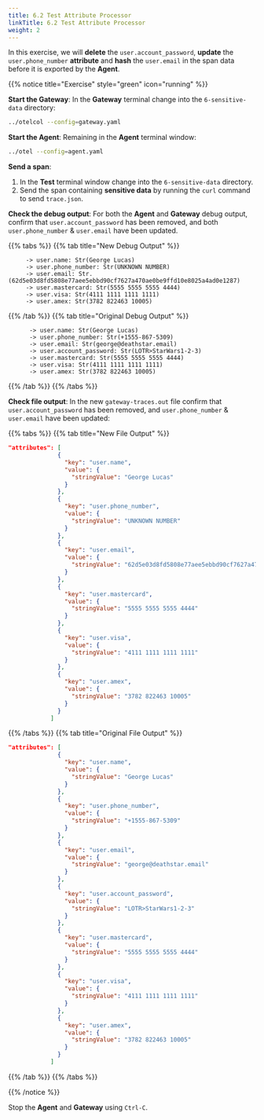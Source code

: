 ```yaml
---
title: 6.2 Test Attribute Processor
linkTitle: 6.2 Test Attribute Processor
weight: 2
---
```


In this exercise, we will **delete** the `user.account_password`, **update** the `user.phone_number` **attribute** and **hash** the `user.email` in the span data before it is exported by the **Agent**.

{{% notice title="Exercise" style="green" icon="running" %}}

**Start the Gateway**: In the **Gateway** terminal change into the `6-sensitive-data` directory:

```sh
../otelcol --config=gateway.yaml
```
<!--  Moved this to the config... for speeding up the workshop
**Update `agent.yaml`**:

1. In the **Agent** terminal change into the `6-sensitive-data` directory and edit the `agent.yaml`.
2. Disable the `redaction/redact` processor in the `traces` pipeline by adding the comment character `#` in front.
-->
**Start the Agent**: Remaining in the **Agent** terminal window:

```sh
../otel --config=agent.yaml
```

**Send a span**:

1. In the **Test** terminal window change into the `6-sensitive-data` directory.
2. Send the span containing **sensitive data** by running the `curl` command to send `trace.json`.

**Check the debug output**: For both the **Agent** and **Gateway** debug output, confirm that `user.account_password` has been removed, and both `user.phone_number` & `user.email` have been updated.

{{% tabs %}}
{{% tab title="New Debug Output" %}}

  ```text
       -> user.name: Str(George Lucas)
       -> user.phone_number: Str(UNKNOWN NUMBER)
       -> user.email: Str. (62d5e03d8fd5808e77aee5ebbd90cf7627a470ae0be9ffd10e8025a4ad0e1287)
       -> user.mastercard: Str(5555 5555 5555 4444)
       -> user.visa: Str(4111 1111 1111 1111)
       -> user.amex: Str(3782 822463 10005)
  ```

{{% /tab %}}
{{% tab title="Original Debug Output" %}}

 ```text
       -> user.name: Str(George Lucas)
       -> user.phone_number: Str(+1555-867-5309)
       -> user.email: Str(george@deathstar.email)
       -> user.account_password: Str(LOTR>StarWars1-2-3)
       -> user.mastercard: Str(5555 5555 5555 4444)
       -> user.visa: Str(4111 1111 1111 1111)
       -> user.amex: Str(3782 822463 10005)
  ```

{{% /tab %}}
{{% /tabs %}}

**Check file output**: In the new `gateway-traces.out` file confirm that `user.account_password` has been removed, and `user.phone_number` & `user.email` have been updated:

{{% tabs %}}
{{% tab title="New File Output" %}}

  ```json
  "attributes": [
                {
                  "key": "user.name",
                  "value": {
                    "stringValue": "George Lucas"
                  }
                },
                {
                  "key": "user.phone_number",
                  "value": {
                    "stringValue": "UNKNOWN NUMBER"
                  }
                },
                {
                  "key": "user.email",
                  "value": {
                    "stringValue": "62d5e03d8fd5808e77aee5ebbd90cf7627a470ae0be9ffd10e8025a4ad0e1287"
                  }
                },
                {
                  "key": "user.mastercard",
                  "value": {
                    "stringValue": "5555 5555 5555 4444"
                  }
                },
                {
                  "key": "user.visa",
                  "value": {
                    "stringValue": "4111 1111 1111 1111"
                  }
                },
                {
                  "key": "user.amex",
                  "value": {
                    "stringValue": "3782 822463 10005"
                  }
                } 
              ]
  ```

{{% /tabs %}}
{{% tab title="Original File Output" %}}

  ```json
"attributes": [
                {
                  "key": "user.name",
                  "value": {
                    "stringValue": "George Lucas"
                  }
                },
                {
                  "key": "user.phone_number",
                  "value": {
                    "stringValue": "+1555-867-5309"
                  }
                },
                {
                  "key": "user.email",
                  "value": {
                    "stringValue": "george@deathstar.email"
                  }
                },
                {
                  "key": "user.account_password",
                  "value": {
                    "stringValue": "LOTR>StarWars1-2-3"
                  }
                },
                {
                  "key": "user.mastercard",
                  "value": {
                    "stringValue": "5555 5555 5555 4444"
                  }
                },
                {
                  "key": "user.visa",
                  "value": {
                    "stringValue": "4111 1111 1111 1111"
                  }
                },
                {
                  "key": "user.amex",
                  "value": {
                    "stringValue": "3782 822463 10005"
                  }
                } 
              ]
  ```

{{% /tab %}}
{{% /tabs %}}

{{% /notice %}}

Stop the **Agent** and **Gateway** using `Ctrl-C`.
